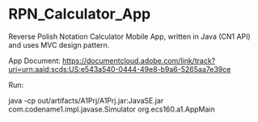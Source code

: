 # RPN_Calculator_App
Reverse Polish Notation Calculator Mobile App, written in Java (CN1 API) and uses MVC design pattern.

App Document:
https://documentcloud.adobe.com/link/track?uri=urn:aaid:scds:US:e543a540-0444-49e8-b9a6-5265aa7e39ce

Run:

java -cp out/artifacts/A1Prj/A1Prj.jar:JavaSE.jar com.codename1.impl.javase.Simulator org.ecs160.a1.AppMain
